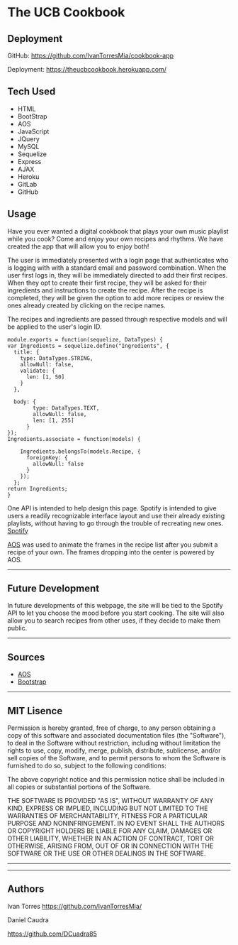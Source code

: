 # The UCB Cookbook

## Deployment

GitHub: https://github.com/IvanTorresMia/cookbook-app

Deployment: https://theucbcookbook.herokuapp.com/

## Tech Used

* HTML
* BootStrap
* AOS
* JavaScript
* JQuery
* MySQL
* Sequelize
* Express
* AJAX
* Heroku
* GitLab
* GitHub

## Usage

Have you ever wanted a digital cookbook that plays your own music playlist while you cook? Come and enjoy your own recipes and rhythms. We have created the app that will allow you to enjoy both! 

The user is immediately presented with a login page that authenticates who is logging with with a standard email and password combination. When the user first logs in, they will be immediately directed to add their first recipes. When they opt to create their first recipe, they will be asked for their ingredients and instructions to create the recipe. After the recipe is completed, they will be given the option to add more recipes or review the ones already created by clicking on the recipe names.

The recipes and ingredients are passed through respective models and will be applied to the user's login ID.

```
module.exports = function(sequelize, DataTypes) {
var Ingredients = sequelize.define("Ingredients", {
  title: {
    type: DataTypes.STRING,
    allowNull: false,
    validate: {
      len: [1, 50]
    }
  },
  
  body: {
        type: DataTypes.TEXT,
        allowNull: false,
        len: [1, 255]
      }
});
Ingredients.associate = function(models) {
   
    Ingredients.belongsTo(models.Recipe, {
      foreignKey: {
        allowNull: false
      }
    });
  };
return Ingredients;
}

```

One API is intended to help design this page. Spotify is intended to give users a readily recognizable interface layout and use their already existing playlists, without having to go through the trouble of recreating new ones.
[Spotify](https://developer.spotify.com/)


[AOS](https://michalsnik.github.io/aos/) was used to animate the frames in the recipe list after you submit a recipe of your own. The frames dropping into the center is powered by AOS.


<hr>

## Future Development

In future developments of this webpage, the site will be tied to the Spotify API to let you choose the mood before you start cooking. The site will also allow you to search recipes from other uses, if they decide to make them public.

<hr>

## Sources

* [AOS](https://michalsnik.github.io/aos/)
* [Bootstrap](https://www.bootstrapcdn.com/)

<hr>

## MIT Lisence

Permission is hereby granted, free of charge, to any person obtaining a copy of this software and associated documentation files (the "Software"), to deal in the Software without restriction, including without limitation the rights to use, copy, modify, merge, publish, distribute, sublicense, and/or sell copies of the Software, and to permit persons to whom the Software is furnished to do so, subject to the following conditions:

The above copyright notice and this permission notice shall be included in all copies or substantial portions of the Software.

THE SOFTWARE IS PROVIDED "AS IS", WITHOUT WARRANTY OF ANY KIND, EXPRESS OR IMPLIED, INCLUDING BUT NOT LIMITED TO THE WARRANTIES OF MERCHANTABILITY, FITNESS FOR A PARTICULAR PURPOSE AND NONINFRINGEMENT. IN NO EVENT SHALL THE AUTHORS OR COPYRIGHT HOLDERS BE LIABLE FOR ANY CLAIM, DAMAGES OR OTHER LIABILITY, WHETHER IN AN ACTION OF CONTRACT, TORT OR OTHERWISE, ARISING FROM, OUT OF OR IN CONNECTION WITH THE SOFTWARE OR THE USE OR OTHER DEALINGS IN THE SOFTWARE.


<hr>
<hr>

## Authors

Ivan Torres
https://github.com/IvanTorresMia/

Daniel Caudra

https://github.com/DCuadra85